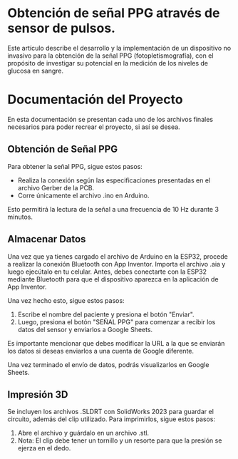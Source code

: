 # Obtención de señal PPG através de sensor de pulsos.
Este artículo describe el desarrollo y la implementación de un dispositivo no invasivo para la obtención de la señal PPG (fotopletismografía), con el propósito de investigar su potencial en la medición de los niveles de glucosa en sangre.

# Documentación del Proyecto

En esta documentación se presentan cada uno de los archivos finales necesarios para poder recrear el proyecto, si así se desea.

## Obtención de Señal PPG

Para obtener la señal PPG, sigue estos pasos:

- Realiza la conexión según las especificaciones presentadas en el archivo Gerber de la PCB.
- Corre únicamente el archivo .ino en Arduino.

Esto permitirá la lectura de la señal a una frecuencia de 10 Hz durante 3 minutos.

## Almacenar Datos

Una vez que ya tienes cargado el archivo de Arduino en la ESP32, procede a realizar la conexión Bluetooth con App Inventor. Importa el archivo .aia y luego ejecútalo en tu celular. Antes, debes conectarte con la ESP32 mediante Bluetooth para que el dispositivo aparezca en la aplicación de App Inventor.

Una vez hecho esto, sigue estos pasos:

1. Escribe el nombre del paciente y presiona el botón "Enviar".
2. Luego, presiona el botón "SEÑAL PPG" para comenzar a recibir los datos del sensor y enviarlos a Google Sheets.

Es importante mencionar que debes modificar la URL a la que se enviarán los datos si deseas enviarlos a una cuenta de Google diferente.

Una vez terminado el envío de datos, podrás visualizarlos en Google Sheets.

## Impresión 3D

Se incluyen los archivos .SLDRT con SolidWorks 2023 para guardar el circuito, además del clip utilizado. Para imprimirlos, sigue estos pasos:

1. Abre el archivo y guárdalo en un archivo .stl.
2. Nota: El clip debe tener un tornillo y un resorte para que la presión se ejerza en el dedo.
